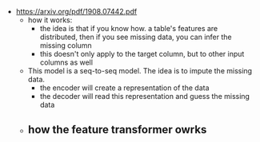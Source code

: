 - https://arxiv.org/pdf/1908.07442.pdf
	- how it works:
		- the idea is that if you know how. a table's features are distributed, then if you see missing data, you can infer the missing column
		- this doesn't only apply to the target column, but to other input columns as well
	- This model is a seq-to-seq model. The idea is to impute the missing data.
		- the encoder will create a representation of the data
		- the decoder will read this representation and guess the missing data
	- how the feature transformer owrks
		- 